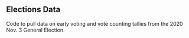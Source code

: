 ## Elections Data

Code to pull data on early voting and vote counting tallies from the 2020 Nov. 3 General Election.
